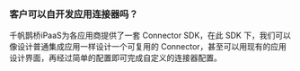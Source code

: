 ### 客户可以自开发应用连接器吗？

千帆鹊桥iPaaS为各应用商提供了一套 Connector  SDK，在此 SDK 下，我们可以像设计普通集成应用一样设计一个可复用的 Connector，甚至可以用现有的应用设计界面，再经过简单的配置即可完成自定义的连接器配置。
